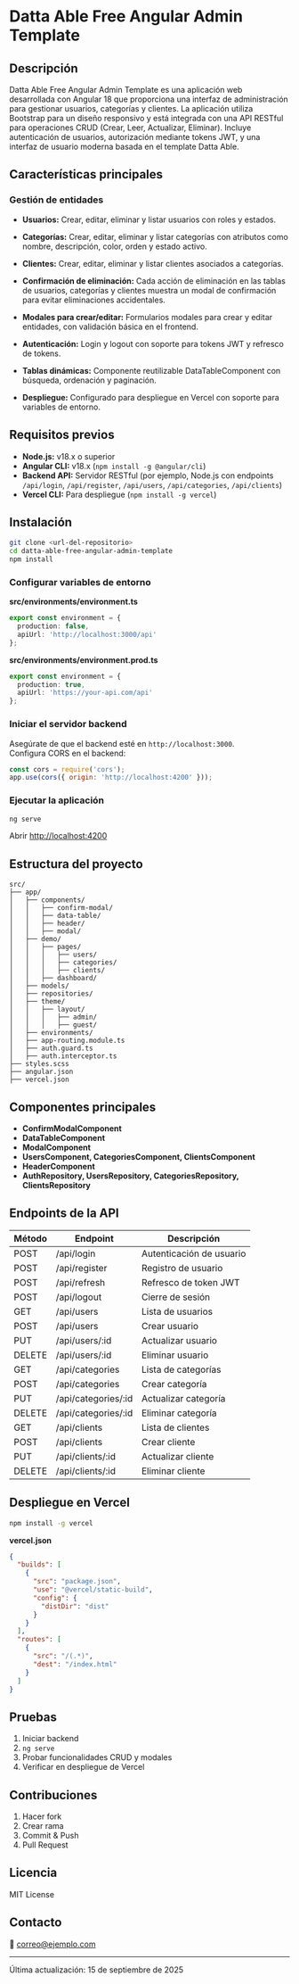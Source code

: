 # Datta Able Free Angular Admin Template

## Descripción

Datta Able Free Angular Admin Template es una aplicación web desarrollada con Angular 18 que proporciona una interfaz de administración para gestionar usuarios, categorías y clientes. La aplicación utiliza Bootstrap para un diseño responsivo y está integrada con una API RESTful para operaciones CRUD (Crear, Leer, Actualizar, Eliminar). Incluye autenticación de usuarios, autorización mediante tokens JWT, y una interfaz de usuario moderna basada en el template Datta Able.

## Características principales

### Gestión de entidades

- **Usuarios:** Crear, editar, eliminar y listar usuarios con roles y estados.
- **Categorías:** Crear, editar, eliminar y listar categorías con atributos como nombre, descripción, color, orden y estado activo.
- **Clientes:** Crear, editar, eliminar y listar clientes asociados a categorías.

- **Confirmación de eliminación:** Cada acción de eliminación en las tablas de usuarios, categorías y clientes muestra un modal de confirmación para evitar eliminaciones accidentales.
- **Modales para crear/editar:** Formularios modales para crear y editar entidades, con validación básica en el frontend.
- **Autenticación:** Login y logout con soporte para tokens JWT y refresco de tokens.
- **Tablas dinámicas:** Componente reutilizable DataTableComponent con búsqueda, ordenación y paginación.
- **Despliegue:** Configurado para despliegue en Vercel con soporte para variables de entorno.

## Requisitos previos

- **Node.js:** v18.x o superior
- **Angular CLI:** v18.x (`npm install -g @angular/cli`)
- **Backend API:** Servidor RESTful (por ejemplo, Node.js con endpoints `/api/login`, `/api/register`, `/api/users`, `/api/categories`, `/api/clients`)
- **Vercel CLI:** Para despliegue (`npm install -g vercel`)

## Instalación

```bash
git clone <url-del-repositorio>
cd datta-able-free-angular-admin-template
npm install
```

### Configurar variables de entorno

**src/environments/environment.ts**

```ts
export const environment = {
  production: false,
  apiUrl: 'http://localhost:3000/api'
};
```

**src/environments/environment.prod.ts**

```ts
export const environment = {
  production: true,
  apiUrl: 'https://your-api.com/api'
};
```

### Iniciar el servidor backend

Asegúrate de que el backend esté en `http://localhost:3000`.  
Configura CORS en el backend:

```js
const cors = require('cors');
app.use(cors({ origin: 'http://localhost:4200' }));
```

### Ejecutar la aplicación

```bash
ng serve
```

Abrir [http://localhost:4200](http://localhost:4200)

## Estructura del proyecto

```
src/
├── app/
│   ├── components/
│   │   ├── confirm-modal/
│   │   ├── data-table/
│   │   ├── header/
│   │   ├── modal/
│   ├── demo/
│   │   ├── pages/
│   │   │   ├── users/
│   │   │   ├── categories/
│   │   │   ├── clients/
│   │   ├── dashboard/
│   ├── models/
│   ├── repositories/
│   ├── theme/
│   │   ├── layout/
│   │   │   ├── admin/
│   │   │   ├── guest/
│   ├── environments/
│   ├── app-routing.module.ts
│   ├── auth.guard.ts
│   ├── auth.interceptor.ts
├── styles.scss
├── angular.json
├── vercel.json
```

## Componentes principales

- **ConfirmModalComponent**
- **DataTableComponent**
- **ModalComponent**
- **UsersComponent, CategoriesComponent, ClientsComponent**
- **HeaderComponent**
- **AuthRepository, UsersRepository, CategoriesRepository, ClientsRepository**

## Endpoints de la API

| Método | Endpoint            | Descripción              |
| ------ | ------------------- | ------------------------ |
| POST   | /api/login          | Autenticación de usuario |
| POST   | /api/register       | Registro de usuario      |
| POST   | /api/refresh        | Refresco de token JWT    |
| POST   | /api/logout         | Cierre de sesión         |
| GET    | /api/users          | Lista de usuarios        |
| POST   | /api/users          | Crear usuario            |
| PUT    | /api/users/:id      | Actualizar usuario       |
| DELETE | /api/users/:id      | Eliminar usuario         |
| GET    | /api/categories     | Lista de categorías      |
| POST   | /api/categories     | Crear categoría          |
| PUT    | /api/categories/:id | Actualizar categoría     |
| DELETE | /api/categories/:id | Eliminar categoría       |
| GET    | /api/clients        | Lista de clientes        |
| POST   | /api/clients        | Crear cliente            |
| PUT    | /api/clients/:id    | Actualizar cliente       |
| DELETE | /api/clients/:id    | Eliminar cliente         |

## Despliegue en Vercel

```bash
npm install -g vercel
```

**vercel.json**

```json
{
  "builds": [
    {
      "src": "package.json",
      "use": "@vercel/static-build",
      "config": {
        "distDir": "dist"
      }
    }
  ],
  "routes": [
    {
      "src": "/(.*)",
      "dest": "/index.html"
    }
  ]
}
```

## Pruebas

1. Iniciar backend
2. `ng serve`
3. Probar funcionalidades CRUD y modales
4. Verificar en despliegue de Vercel

## Contribuciones

1. Hacer fork
2. Crear rama
3. Commit & Push
4. Pull Request

## Licencia

MIT License

## Contacto

📧 <correo@ejemplo.com>

---

Última actualización: 15 de septiembre de 2025
